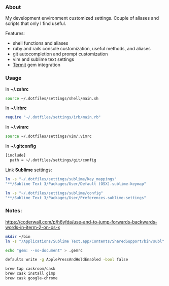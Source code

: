 ### About

My development environment customized settings. Couple of aliases and scripts that only I find useful.

Features:
* shell functions and aliases
* ruby and rails console customization, useful methods, and aliases
* git autocompletion and prompt customization
* vim and sublime text settings
* [Termit](https://github.com/pawurb/termit) gem integration

### Usage

In **~/.zshrc**
```bash
source ~/.dotfiles/settings/shell/main.sh
```

In **~/.irbrc**
```ruby
require "~/.dotfiles/settings/irb/main.rb"
```

In **~/.vimrc**
```bash
source ~/.dotfiles/settings/vim/.vimrc
```

In **~/.gitconfig**
```bash
[include]
  path = ~/.dotfiles/settings/git/config
```

Link **Sublime** settings:
```bash
ln -s "~/.dotfiles/settings/sublime/key_mappings"
"**/Sublime Text 3/Packages/User/Default (OSX).sublime-keymap"

ln -s "~/.dotfiles/settings/sublime/config"
"**/Sublime Text 3/Packages/User/Preferences.sublime-settings"
```

### Notes:

https://coderwall.com/p/h6yfda/use-and-to-jump-forwards-backwards-words-in-iterm-2-on-os-x

```bash
mkdir ~/bin
ln -s "/Applications/Sublime Text.app/Contents/SharedSupport/bin/subl" ~/bin/subl
```

```bash
echo "gem: --no-document" > .gemrc
```

```bash
defaults write -g ApplePressAndHoldEnabled -bool false
```

```bash
brew tap caskroom/cask
brew cask install gimp
brew cask google-chrome
```

